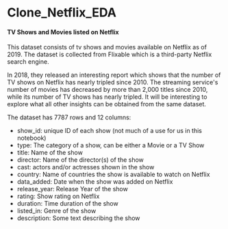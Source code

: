 # Clone_Netflix_EDA

#### TV Shows and Movies listed on Netflix

This dataset consists of tv shows and movies available on Netflix as of 2019. The dataset is collected from Flixable which is a third-party Netflix search engine.

In 2018, they released an interesting report which shows that the number of TV shows on Netflix has nearly tripled since 2010. The streaming service's number of movies has decreased by more than 2,000 titles since 2010, while its number of TV shows has nearly tripled. It will be interesting to explore what all other insights can be obtained from the same dataset.

The dataset has 7787 rows and 12 columns:

* show_id: unique ID of each show (not much of a use for us in this notebook)
* type: The category of a show, can be either a Movie or a TV Show
* title: Name of the show
* director: Name of the director(s) of the show
* cast: actors and/or actresses shown in the show
* country: Name of countries the show is available to watch on Netflix
* data_added: Date when the show was added on Netflix
* release_year: Release Year of the show
* rating: Show rating on Netflix
* duration: Time duration of the show
* listed_in: Genre of the show
* description: Some text describing the show
